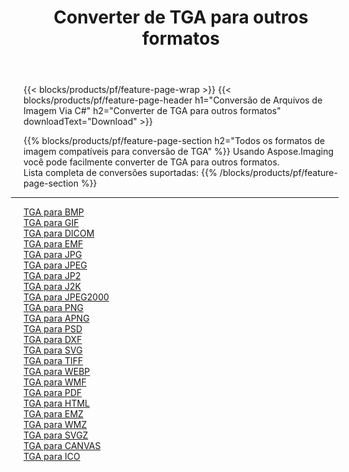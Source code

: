 ﻿---
title: Converter de TGA para outros formatos 
weight: 3920
url: /pt/net/conversion/from/tga 
lang: pt
langdirlevel: 2
locales: zh-hans,ja,it,ru,de,es,fr,nl,id,lt,pl,pt,vi,tr,ko,zh-hant,ar,hi,th,sv,cs,uk,he
description: Usando Aspose.Imaging você pode facilmente converter de TGA para outros formatos
---

{{< blocks/products/pf/feature-page-wrap >}}
{{< blocks/products/pf/feature-page-header h1="Conversão de Arquivos de Imagem Via C#" h2="Converter de TGA para outros formatos" downloadText="Download" >}}


{{% blocks/products/pf/feature-page-section  h2="Todos os formatos de imagem compatíveis para conversão de TGA" %}}
Usando Aspose.Imaging você pode facilmente converter de TGA para outros formatos.
<br/>
Lista completa de conversões suportadas:
{{% /blocks/products/pf/feature-page-section %}}
<div class="container-fluid productfamilypage bg-gray">
    <div class="convertypes bg-gray agp-content section">
        <div class="container">
		<hr style="margin-left:-20px;"/>
		<div class="row other-converters">
		    <div class='col-md-2 other-converter remove-lp remove-rp'><a href="/imaging/pt/net/conversion/tga-to-bmp" >TGA para BMP</a></div><div class='col-md-2 other-converter remove-lp remove-rp'><a href="/imaging/pt/net/conversion/tga-to-gif" >TGA para GIF</a></div><div class='col-md-2 other-converter remove-lp remove-rp'><a href="/imaging/pt/net/conversion/tga-to-dicom" >TGA para DICOM</a></div><div class='col-md-2 other-converter remove-lp remove-rp'><a href="/imaging/pt/net/conversion/tga-to-emf" >TGA para EMF</a></div><div class='col-md-2 other-converter remove-lp remove-rp'><a href="/imaging/pt/net/conversion/tga-to-jpg" >TGA para JPG</a></div><div class='col-md-2 other-converter remove-lp remove-rp'><a href="/imaging/pt/net/conversion/tga-to-jpeg" >TGA para JPEG</a></div><div class='col-md-2 other-converter remove-lp remove-rp'><a href="/imaging/pt/net/conversion/tga-to-jp2" >TGA para JP2</a></div><div class='col-md-2 other-converter remove-lp remove-rp'><a href="/imaging/pt/net/conversion/tga-to-j2k" >TGA para J2K</a></div><div class='col-md-2 other-converter remove-lp remove-rp'><a href="/imaging/pt/net/conversion/tga-to-jpeg2000" >TGA para JPEG2000</a></div><div class='col-md-2 other-converter remove-lp remove-rp'><a href="/imaging/pt/net/conversion/tga-to-png" >TGA para PNG</a></div><div class='col-md-2 other-converter remove-lp remove-rp'><a href="/imaging/pt/net/conversion/tga-to-apng" >TGA para APNG</a></div><div class='col-md-2 other-converter remove-lp remove-rp'><a href="/imaging/pt/net/conversion/tga-to-psd" >TGA para PSD</a></div><div class='col-md-2 other-converter remove-lp remove-rp'><a href="/imaging/pt/net/conversion/tga-to-dxf" >TGA para DXF</a></div><div class='col-md-2 other-converter remove-lp remove-rp'><a href="/imaging/pt/net/conversion/tga-to-svg" >TGA para SVG</a></div><div class='col-md-2 other-converter remove-lp remove-rp'><a href="/imaging/pt/net/conversion/tga-to-tiff" >TGA para TIFF</a></div><div class='col-md-2 other-converter remove-lp remove-rp'><a href="/imaging/pt/net/conversion/tga-to-webp" >TGA para WEBP</a></div><div class='col-md-2 other-converter remove-lp remove-rp'><a href="/imaging/pt/net/conversion/tga-to-wmf" >TGA para WMF</a></div><div class='col-md-2 other-converter remove-lp remove-rp'><a href="/imaging/pt/net/conversion/tga-to-pdf" >TGA para PDF</a></div><div class='col-md-2 other-converter remove-lp remove-rp'><a href="/imaging/pt/net/conversion/tga-to-html" >TGA para HTML</a></div><div class='col-md-2 other-converter remove-lp remove-rp'><a href="/imaging/pt/net/conversion/tga-to-emz" >TGA para EMZ</a></div><div class='col-md-2 other-converter remove-lp remove-rp'><a href="/imaging/pt/net/conversion/tga-to-wmz" >TGA para WMZ</a></div><div class='col-md-2 other-converter remove-lp remove-rp'><a href="/imaging/pt/net/conversion/tga-to-svgz" >TGA para SVGZ</a></div><div class='col-md-2 other-converter remove-lp remove-rp'><a href="/imaging/pt/net/conversion/tga-to-canvas" >TGA para CANVAS</a></div><div class='col-md-2 other-converter remove-lp remove-rp'><a href="/imaging/pt/net/conversion/tga-to-ico" >TGA para ICO</a></div>
                </div>
        </div>
    </div>
</div>
<br/>

